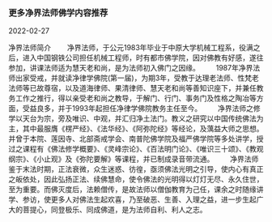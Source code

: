 
### 更多净界法师佛学内容推荐
2022-02-27


净界法师简介
　　净界法师，于公元1983年毕业于中原大学机械工程系，役满之后，进入中国钢铁公司担任机械工程师，时有都市佛学院，因对佛教有好感，遂往参加，讲课法师适为慧天老和尚，是为法师初入佛门之因缘。
　　1987年净界法师出家受戒，并就读净律学佛院(第一届)，为期3年，受教于达理老法师、性梵老法师等已故尊宿，以及道海律师、果清律师、慧天老和尚等善知识座下，并兼任教务工作之推行，得以亲受老和尚之教导，于解门、行门、事务门及性格之陶冶等方面，受益良多，并于1993年起担任净律学佛院教务主任至今。
　　净界法师之修学以天台为宗，旁及唯识、中观，并汇归净土法门。教义之研究以中国传统佛法为主，其中最服膺《楞严经》、《法华经》、《阿弥陀经》等经论，及蕅益大师之思想。并曾于本院、莲因寺、北部斋戒学会、南普陀佛学院及福严佛学院等多处讲学，授过之课程有《佛法修学概要》、《灵峰宗论》、《百法明门论》、《唯识三十颂》、《教观纲宗》、《小止观》及《弥陀要解》等课程，并已制成录音带流通。
　　净界法师鉴于末法时期，正法衰微，众生迷惑、彷徨，亟须佛法光明之引导，使内心有真正之皈依处，因此弘扬正法、续佛慧命，使令佛法的光明得以灯灯无尽、永久住世，至为重要。而佛灭度后，法赖僧传，是故法师以僧伽教育为己任，课余之时随缘讲学、参访，使更多人对佛法生起欢喜，乃至破恶、生善、入理之益，进一步生起广大的菩提心，同登极乐、同成佛道，是为法师自利、利人之志。

